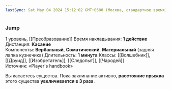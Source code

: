 ```yaml
---
lastSync: Sat May 04 2024 15:12:02 GMT+0300 (Москва, стандартное время)
---
```

### Jump
1 уровень, [[Преобразование]]
Время накладывания: **1 действие**
Дистанция: **Касание**
Компоненты: **Вербальный**, **Соматический**, **Материальный** (задняя лапка кузнечика)
Длительность: **1 минута**
Классы: [[Волшебник]], [[Друид]], [[Изобретатель]], [[Следопыт]], [[Чародей]]
Источник: «Player's handbook»

Вы касаетесь существа. Пока заклинание активно, **расстояние прыжка** этого существа **увеличивается в 3 раза**.
